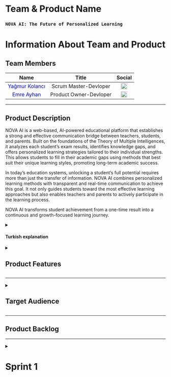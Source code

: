   # **Team & Product Name**

  ### **`NOVA AI: The Future of Personalized Learning`**

  # Information About Team and Product


## Team Members

| Name | Title | Social |
|:-------:| :-----:| :--------:|
| <a href="https://github.com/yagmur-kolanc" style="text-decoration:none; color:blue;">Yağmur Kolancı</a> | Scrum Master-Devloper | [<img src="https://upload.wikimedia.org/wikipedia/commons/c/ca/LinkedIn_logo_initials.png" alt="LinkedIn" width="20"/>](https://https://www.linkedin.com/in/ya%C4%9Fmur-kolanc%C4%B1/) |
| <a href="https://github.com/emreayhn" style="text-decoration:none; color:blue;">Emre Ayhan</a> | Product Owner-Devloper | [<img src="https://upload.wikimedia.org/wikipedia/commons/c/ca/LinkedIn_logo_initials.png" alt="LinkedIn" width="20"/>](https://www.linkedin.com/in/emre-ayhan-/) |



---

  <summary><h2>Product Description</h2></summary>

NOVA AI is a web-based, AI-powered educational platform that establishes a strong and effective communication bridge between teachers, students, and parents. Built on the foundations of the Theory of Multiple Intelligences, it analyzes each student’s exam results, identifies knowledge gaps, and offers personalized learning strategies tailored to their individual strengths. This allows students to fill in their academic gaps using methods that best suit their unique learning styles, promoting long-term academic success.

In today’s education systems, unlocking a student’s full potential requires more than just the transfer of information. NOVA AI combines personalized learning methods with transparent and real-time communication to achieve this goal. It not only guides students toward the most effective learning approaches but also enables teachers and parents to actively participate in the learning process.

NOVA AI transforms student achievement from a one-time result into a continuous and growth-focused learning journey.

  <details>
    <summary><h4>Turkish explanation</h4></summary>

NOVA AI, öğretmen, öğrenci ve veli arasında güçlü ve etkili bir iletişim ağı kuran, yapay zeka destekli web tabanlı bir eğitim platformudur. Çoklu Zeka Kuramı temel alınarak geliştirilen altyapısı sayesinde, her öğrencinin sınav sonuçlarını analiz eder; eksik olduğu konuları belirler ve bireysel güçlü yönlerine uygun kişiselleştirilmiş öğrenme stratejileri sunar. Böylece öğrenci, kendi öğrenme stiline en uygun yöntemle eksiklerini tamamlayabilir ve akademik başarısını sürdürülebilir şekilde artırabilir.

Günümüz eğitim sistemlerinde öğrenci potansiyelini en üst düzeye çıkarmak yalnızca bilgi aktarmakla sınırlı değildir. NOVA AI, bu hedefe ulaşmak için kişiye özel öğrenme yöntemlerini, şeffaf ve gerçek zamanlı iletişimle birleştirir. Öğrencilerin doğru öğrenme yollarına ulaşmasını sağlarken, öğretmen ve velilerin de sürece aktif katılımını mümkün kılar.

NOVA AI, öğrenci başarısını anlık bir sonuçtan çıkarıp, sürekli gelişimi odağına alan bir öğrenme sürecine dönüştürür.


    
  </details>
  
<details>
 
<summary><h2>Product Features</h2></summary>

- **Multiple Intelligence Integration:** Personalized study recommendations tailored to each student’s intelligence type.  
- **Performance Tracking:** Detailed student performance analysis based on teacher-input exam results.  
- **AI-Powered Suggestions:** Identifies weak topics from incorrect answers and suggests effective learning methods.  
- **Instant Parent Notifications:** Provides real-time updates to parents about their child’s weaknesses and recommended study plans.  
- **Continuous Feedback & Motivation:** Encourages students with progress tracking, smart feedback, and motivational success stories.

  <details>
    <summary><h4>Turkish explanation</h4></summary>
   ## Ürün Özellikleri

   - **Çoklu Zeka Entegrasyonu:** Her öğrencinin zeka tipine göre kişiselleştirilmiş çalışma önerileri.  
  - **Performans Takibi:** Öğretmenlerin girdiği sınav sonuçlarına dayalı detaylı öğrenci performans analizi.  
    - **Yapay Zeka Destekli Öneriler:** Yanlış cevaplardan eksik konuları tespit eder ve etkili öğrenme yöntemleri önerir.  
   - **Anlık Veli Bildirimleri:** Velilere, çocuklarının eksikleri ve önerilen çalışma planları hakkında gerçek zamanlı bilgi      verir.  
    - **Sürekli Geri Bildirim ve Motivasyon:** İlerleme takibi, akıllı geri bildirimler ve motivasyon sağlayan başarı     hikayeleri ile öğrenciyi teşvik eder
  
  </details>

</details>

---
<details>
  <summary><h2>Target Audience</h2></summary>


**NOVA AI** is designed for three main user groups involved in the education process:

###  Parents  
Parents who want to clearly understand their child’s weaknesses in exams and learn how to support their learning more effectively.

###  Teachers  
Subject teachers who need to track students’ exam results by topic and provide quick, personalized feedback to parents with the help of AI.

### Educational Institutions  
Schools, learning centers, and education professionals who aim to monitor student progress with data-driven insights and enhance communication with parents through digital tools.
<details>
    <summary><h4>Turkish explanation</h4></summary>
 
**NOva AI**, eğitim sürecinde rol alan üç temel kullanıcı grubuna odaklanır:  

### Veliler  
Çocuğunun sınavlardaki eksiklerini açıkça görmek ve nasıl destek olacağını öğrenmek isteyen ebeveynler.  
### Öğretmenler   
Öğrencilerinin sınav sonuçlarını konu bazlı takip etmek ve velilere kişiselleştirilmiş geri bildirim sunmak isteyen branş öğretmenleri. 
###  Eğitim Kurumları 
 Öğrenci gelişimini veriye dayalı izlemek ve veli iletişimini dijitalleştirmek isteyen okullar ve özel öğretim kurumları.  

 </details>
  
</details>

---
<summary><h2>Product Backlog</h2></summary>


</details>

---

<details>
  <summary><h1>Sprint 1</h1></summary>

    
## Sprint 1 Goals

* Team roles were clarified
* Product idea was defined: NOVA AI
* GitHub repository was created
* Product Backlog and User Stories were prepared

* Technologies to be used were decided as React and Django

## Sprint Deliverables

* [x] README.md
* [x] backlog.md
* [x] user\_stories.md
* [x] sprint1\_notes.md
* [ ] Sprint Board (Trello/Jira link and screenshot to be added)

---




  ---
 
